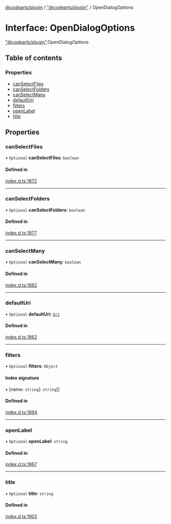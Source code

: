 [@codearts/plugin](../README.md) / ["@codearts/plugin"](../modules/_codearts_plugin_.md) / OpenDialogOptions

# Interface: OpenDialogOptions

["@codearts/plugin"](../modules/_codearts_plugin_.md).OpenDialogOptions

## Table of contents

### Properties

- [canSelectFiles](codearts_plugin_.OpenDialogOptions.md#canselectfiles)
- [canSelectFolders](codearts_plugin_.OpenDialogOptions.md#canselectfolders)
- [canSelectMany](codearts_plugin_.OpenDialogOptions.md#canselectmany)
- [defaultUri](codearts_plugin_.OpenDialogOptions.md#defaulturi)
- [filters](codearts_plugin_.OpenDialogOptions.md#filters)
- [openLabel](codearts_plugin_.OpenDialogOptions.md#openlabel)
- [title](codearts_plugin_.OpenDialogOptions.md#title)

## Properties

### canSelectFiles

• `Optional` **canSelectFiles**: `boolean`

#### Defined in

[index.d.ts:1872](https://github.com/huaweicloud/cloudide-plugin-api/blob/03c74e5/index.d.ts#L1872)

___

### canSelectFolders

• `Optional` **canSelectFolders**: `boolean`

#### Defined in

[index.d.ts:1877](https://github.com/huaweicloud/cloudide-plugin-api/blob/03c74e5/index.d.ts#L1877)

___

### canSelectMany

• `Optional` **canSelectMany**: `boolean`

#### Defined in

[index.d.ts:1882](https://github.com/huaweicloud/cloudide-plugin-api/blob/03c74e5/index.d.ts#L1882)

___

### defaultUri

• `Optional` **defaultUri**: [`Uri`](../classes/codearts_plugin_.Uri.md)

#### Defined in

[index.d.ts:1862](https://github.com/huaweicloud/cloudide-plugin-api/blob/03c74e5/index.d.ts#L1862)

___

### filters

• `Optional` **filters**: `Object`

#### Index signature

▪ [name: `string`]: `string`[]

#### Defined in

[index.d.ts:1894](https://github.com/huaweicloud/cloudide-plugin-api/blob/03c74e5/index.d.ts#L1894)

___

### openLabel

• `Optional` **openLabel**: `string`

#### Defined in

[index.d.ts:1867](https://github.com/huaweicloud/cloudide-plugin-api/blob/03c74e5/index.d.ts#L1867)

___

### title

• `Optional` **title**: `string`

#### Defined in

[index.d.ts:1902](https://github.com/huaweicloud/cloudide-plugin-api/blob/03c74e5/index.d.ts#L1902)
